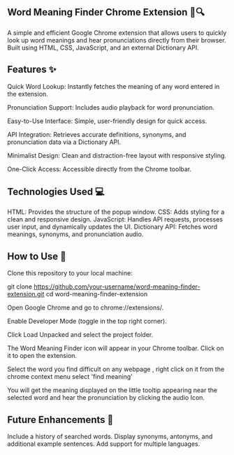 ## Word Meaning Finder Chrome Extension 📖🔍
A simple and efficient Google Chrome extension that allows users to quickly look up word meanings and hear pronunciations directly from their browser. Built using HTML, CSS, JavaScript, and an external Dictionary API.

## Features ✨
Quick Word Lookup: Instantly fetches the meaning of any word entered in the extension.

Pronunciation Support: Includes audio playback for word pronunciation.

Easy-to-Use Interface: Simple, user-friendly design for quick access.

API Integration: Retrieves accurate definitions, synonyms, and pronunciation data via a Dictionary API.

Minimalist Design: Clean and distraction-free layout with responsive styling.

One-Click Access: Accessible directly from the Chrome toolbar.

## Technologies Used 💻
HTML: Provides the structure of the popup window.
CSS: Adds styling for a clean and responsive design.
JavaScript: Handles API requests, processes user input, and dynamically updates the UI.
Dictionary API: Fetches word meanings, synonyms, and pronunciation audio.

## How to Use 🚀
Clone this repository to your local machine:

git clone https://github.com/your-username/word-meaning-finder-extension.git
cd word-meaning-finder-extension

Open Google Chrome and go to chrome://extensions/.

Enable Developer Mode (toggle in the top right corner).

Click Load Unpacked and select the project folder.

The Word Meaning Finder icon will appear in your Chrome toolbar. Click on it to open the extension.

Select the word you find difficult on any webpage , right click on it from the chrome context menu select 'find meaning'

You will get the meaning displayed on the little tooltip appearing near the selected word and hear the pronunciation by clicking the audio Icon.

## Future Enhancements 🔧
Include a history of searched words.
Display synonyms, antonyms, and additional example sentences.
Add support for multiple languages.
